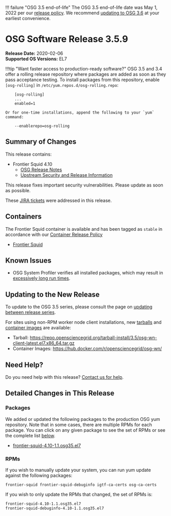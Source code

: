 !!! failure "OSG 3.5 end-of-life"
    The OSG 3.5 end-of-life date was May 1, 2022 per our
    [release policy](https://opensciencegrid.org/technology/policy/release-series/).
    We recommend
    [updating to OSG 3.6](../updating-to-osg-36.md)
    at your earliest convenience.

OSG Software Release 3.5.9
===========================

**Release Date:** 2020-02-06    
**Supported OS Versions:** EL7

!!!tip "Want faster access to production-ready software?"
    OSG 3.5 and 3.4 offer a rolling release repository where packages are added as soon as they pass acceptance testing.
    To install packages from this repository, enable `[osg-rolling]` in `/etc/yum.repos.d/osg-rolling.repo`:

        [osg-rolling]
        ...
        enabled=1

    Or for one-time installations, append the following to your `yum` command:

        --enablerepo=osg-rolling

Summary of Changes
------------------

This release contains:

-   Frontier Squid 4.10
    -   [OSG Release Notes](http://frontier.cern.ch/dist/rpms/frontier-squidRELEASE_NOTES)
    -   [Upstream Security and Release Information](https://www.mail-archive.com/squid-announce@lists.squid-cache.org/msg00103.html)

This release fixes important security vulnerabilities.
Please update as soon as possible.

These
[JIRA tickets](https://jira.opensciencegrid.org/issues/?jql=project%20%3D%20SOFTWARE%20AND%20fixVersion%20%3D%203.5.9%20ORDER%20BY%20priority%20DESC%2C%20key%20DESC)
were addressed in this release.

Containers
----------

The Frontier Squid container is available and has been tagged as `stable` in accordance with our
[Container Release Policy](https://opensciencegrid.org/technology/policy/container-release/)

-   [Frontier Squid](https://hub.docker.com/r/opensciencegrid/frontier-squid/)

Known Issues
------------

- OSG System Profiler verifies all installed packages, which may result in
[excessively long run times](https://opensciencegrid.atlassian.net/browse/SOFTWARE-3804).


Updating to the New Release
---------------------------

To update to the OSG 3.5 series, please consult the page on
[updating between release series](../updating-to-osg-35.md).

For sites using non-RPM worker node client installations, new [tarballs](../../worker-node/install-wn-tarball.md) and
[container images](../../worker-node/using-wn-containers.md) are available:

- Tarball: <https://repo.opensciencegrid.org/tarball-install/3.5/osg-wn-client-latest.el7.x86_64.tar.gz>
- Container Images: <https://hub.docker.com/r/opensciencegrid/osg-wn/>

Need Help?
----------

Do you need help with this release? [Contact us for help](../../common/help.md).

Detailed Changes in This Release
--------------------------------

### Packages

We added or updated the following packages to the production OSG yum repository.
Note that in some cases, there are multiple RPMs for each package.
You can click on any given package to see the set of RPMs or see the complete list [below](#rpms).

-   [frontier-squid-4.10-1.1.osg35.el7](https://koji.chtc.wisc.edu/koji/search?match=glob&type=build&terms=frontier-squid-4.10-1.1.osg35.el7)

### RPMs

If you wish to manually update your system, you can run yum update against the following packages:

    frontier-squid frontier-squid-debuginfo igtf-ca-certs osg-ca-certs

If you wish to only update the RPMs that changed, the set of RPMs is:

``` file
frontier-squid-4.10-1.1.osg35.el7
frontier-squid-debuginfo-4.10-1.1.osg35.el7
```
